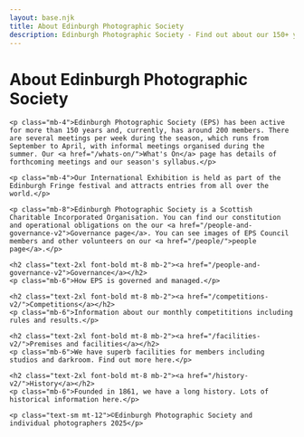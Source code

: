 ```yaml
---
layout: base.njk
title: About Edinburgh Photographic Society
description: Edinburgh Photographic Society - Find out about our 150+ year history, governance, competitions, and facilities
---
```


<div class="container mx-auto px-4 py-8">
  <div class="prose max-w-3xl mx-auto">
    <h1 class="text-3xl font-bold mb-6">About Edinburgh Photographic Society</h1>

    <p class="mb-4">Edinburgh Photographic Society (EPS) has been active for more than 150 years and, currently, has around 200 members. There are several meetings per week during the season, which runs from September to April, with informal meetings organised during the summer. Our <a href="/whats-on/">What's On</a> page has details of forthcoming meetings and our season's syllabus.</p>

    <p class="mb-4">Our International Exhibition is held as part of the Edinburgh Fringe festival and attracts entries from all over the world.</p>

    <p class="mb-8">Edinburgh Photographic Society is a Scottish Charitable Incorporated Organisation. You can find our constitution and operational obligations on the our <a href="/people-and-governance-v2">Governance page</a>. You can see images of EPS Council members and other volunteers on our <a href="/people/">people page</a>.</p>

    <h2 class="text-2xl font-bold mt-8 mb-2"><a href="/people-and-governance-v2">Governance</a></h2>
    <p class="mb-6">How EPS is governed and managed.</p>

    <h2 class="text-2xl font-bold mt-8 mb-2"><a href="/competitions-v2/">Competitions</a></h2>
    <p class="mb-6">Information about our monthly competititions including rules and results.</p>

    <h2 class="text-2xl font-bold mt-8 mb-2"><a href="/facilities-v2/">Premises and facilities</a></h2>
    <p class="mb-6">We have superb facilities for members including studios and darkroom. Find out more here.</p>

    <h2 class="text-2xl font-bold mt-8 mb-2"><a href="/history-v2/">History</a></h2>
    <p class="mb-6">Founded in 1861, we have a long history. Lots of historical information here.</p>

    <p class="text-sm mt-12">©Edinburgh Photographic Society and individual photographers 2025</p>
  </div>
</div>

